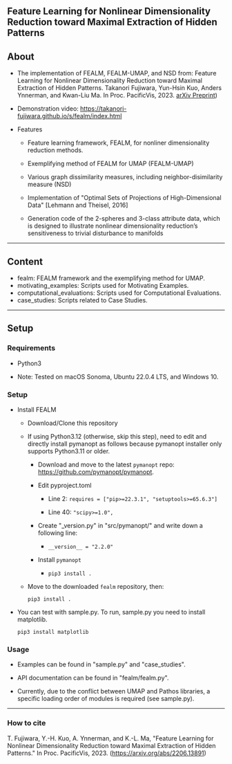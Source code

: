 ## Feature Learning for Nonlinear Dimensionality Reduction toward Maximal Extraction of Hidden Patterns

About
-----
* The implementation of FEALM, FEALM-UMAP, and NSD from: Feature Learning for Nonlinear Dimensionality Reduction toward Maximal Extraction of Hidden Patterns. Takanori Fujiwara, Yun-Hsin Kuo, Anders Ynnerman, and Kwan-Liu Ma. In Proc. PacificVis, 2023. [arXiv Preprint](https://arxiv.org/abs/2206.13891))

* Demonstration video: https://takanori-fujiwara.github.io/s/fealm/index.html

* Features
  * Feature learning framework, FEALM, for nonliner dimensionality reduction methods. 
  
  * Exemplifying method of FEALM for UMAP (FEALM-UMAP)

  * Various graph dissimilarity measures, including neighbor-disimilarity measure (NSD)

  * Implementation of "Optimal Sets of Projections of High-Dimensional Data" [Lehmann and Theisel, 2016]

  * Generation code of the 2-spheres and 3-class attribute data, which is designed to illustrate nonlinear dimensionality reduction’s sensitiveness to trivial disturbance to manifolds

******

Content
-----
* fealm: FEALM framework and the exemplifying method for UMAP.
* motivating_examples: Scripts used for Motivating Examples.
* computational_evaluations: Scripts used for Computational Evaluations.
* case_studies: Scripts related to Case Studies.

******

Setup
-----

### Requirements
* Python3
  
* Note: Tested on macOS Sonoma, Ubuntu 22.0.4 LTS, and Windows 10.

### Setup
* Install FEALM

  * Download/Clone this repository

  * If using Python3.12 (otherwise, skip this step), need to edit and directly install pymanopt as follows because pymanopt installer only supports Python3.11 or older.

    - Download and move to the latest `pymanopt` repo: https://github.com/pymanopt/pymanopt.
    
    - Edit pyproject.toml

      - Line 2: `requires = ["pip>=22.3.1", "setuptools>=65.6.3"]`
      
      - Line 40: `"scipy>=1.0",`

    - Create "_version.py" in "src/pymanopt/" and write down a following line:

      - `__version__ = "2.2.0"`

    - Install `pymanopt`

      - `pip3 install .`

  * Move to the downloaded `fealm` repository, then:

    `pip3 install .`

* You can test with sample.py. To run, sample.py you need to install matplotlib.

    `pip3 install matplotlib`

### Usage
* Examples can be found in "sample.py" and "case_studies".
* API documentation can be found in "fealm/fealm.py".

* Currently, due to the conflict between UMAP and Pathos libraries, a specific loading order of modules is required (see sample.py).

******

### How to cite
T. Fujiwara, Y.-H. Kuo, A. Ynnerman, and K.-L. Ma, "Feature Learning for Nonlinear Dimensionality Reduction toward Maximal Extraction of Hidden Patterns." In Proc. PacificVis, 2023.
(https://arxiv.org/abs/2206.13891)
